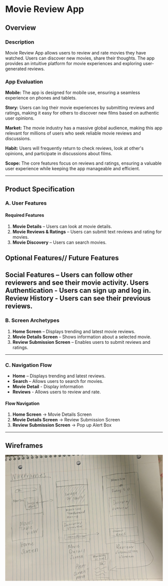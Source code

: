 # Movie Review App

## Overview
### Description
Movie Review App allows users to review and rate movies they have watched. Users can discover new movies, share their thoughts. The app provides an intuitive platform for movie experiences and exploring user-generated reviews.

### App Evaluation
**Mobile:** The app is designed for mobile use, ensuring a seamless experience on phones and tablets.

**Story:** Users can log their movie experiences by submitting reviews and ratings, making it easy for others to discover new films based on authentic user opinions.

**Market:** The movie industry has a massive global audience, making this app relevant for millions of users who seek reliable movie reviews and discussions.

**Habit:** Users will frequently return to check reviews, look at other's opinions, and participate in discussions about films.

**Scope:** The core features focus on reviews and ratings, ensuring a valuable user experience while keeping the app manageable and efficient.

---

## Product Specification
### A. User Features
#### Required Features
1. **Movie Details** – Users can look at movie details.
2. **Movie Reviews & Ratings** – Users can submit text reviews and rating for movies.
3. **Movie Discovery** – Users can search movies.

## Optional Features// Future Features

Social Features – Users can follow other reviewers and see their movie activity.
Users Authentication - Users can sign up and log in. 
Review History - Users can see their previous reviews.
---

### B. Screen Archetypes
1. **Home Screen** – Displays trending and latest movie reviews.
2. **Movie Details Screen** – Shows information about a selected movie.
3. **Review Submission Screen** – Enables users to submit reviews and ratings.

---

### C. Navigation Flow
- **Home** – Displays trending and latest reviews.
- **Search** – Allows users to search for movies.
- **Movie Detail** - Display information
- **Reviews** - Allows users to review and rate.

#### **Flow Navigation**
1. **Home Screen** → Movie Details Screen
2. **Movie Details Screen** → Review Submission Screen
3. **Review Submission Screen** → Pop up Alert Box

---

## Wireframes
![alt-text](WireframesMovie.jpg)





